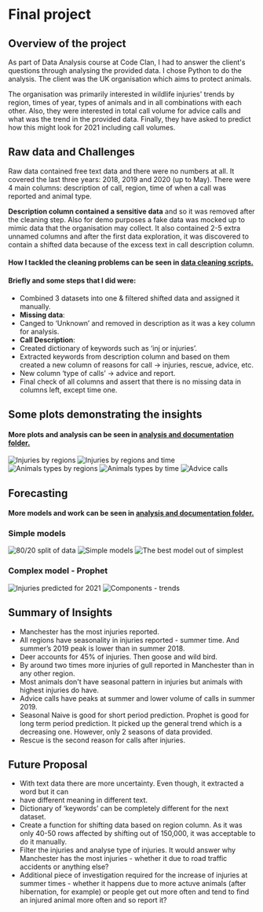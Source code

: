 # Final project 
## Overview of the project
As part of Data Analysis course at Code Clan, I had to answer the client's questions through analysing the provided data. I chose Python to do the analysis. The client was the UK organisation which aims to protect animals. 

The organisation was primarily interested in wildlife injuries' trends by region, times of year, types of animals and in all combinations with each other. Also, they were interested in total call volume for advice calls and what was the trend in the provided data. Finally, they have asked to predict how this might look for 2021 including call volumes.


## Raw data and Challenges
Raw data contained free text data and there were no numbers at all. It covered the last three years: 2018, 2019 and 2020 (up to May). There were 4 main columns: description of call, region, time of when a call was reported and animal type. 

**Description column contained a sensitive data** and so it was removed after the cleaning step. Also for demo purposes a fake data was mocked up to mimic data that the organisation may collect. It also contained 2-5 extra unnamed columns and after the first data exploration, it was discovered to contain a shifted data because of the excess text in call description column. 
#### How I tackled the cleaning problems can be seen in [data cleaning scripts.](data_cleaning_scripts)

#### **Briefly** and some steps that I did were: 
* Combined 3 datasets into one & filtered shifted data and assigned it manually.
* **Missing data**: 
* Canged to ‘Unknown’ and removed in description as it was a key column for analysis.
* **Call Description**:
* Created dictionary of keywords such as ‘inj or injuries’.
* Extracted keywords from description column and based on them created a new column of reasons for call -> injuries, rescue, advice, etc.
* New column ‘type of calls’ -> advice and report.
* Final check of all columns and assert that there is no missing data in columns left, except time one.


## Some plots demonstrating the insights
#### More plots and analysis can be seen in [analysis and documentation folder.](analysis_and_documentation/wildlife_synthetic_analysis.ipynb)
![Injuries by regions](images/regions.png)
![Injuries by regions and time](images/regions_time.png)
![Animals types by regions](images/animals_regions.png)
![Animals types by time](images/animals_time.png)
![Advice calls](images/advice_calls.png)

## Forecasting
#### More models and work can be seen in [analysis and documentation folder.](analysis_and_documentation/wildlife_synthetic_predictive.ipynb)
### Simple models
![80/20 split of data](images/train_test.png)
![Simple models](images/simple_models.png)
![The best model out of simplest](images/snaive.png)
### Complex model - Prophet
![Injuries predicted for 2021](images/prophet_injuries.png)
![Components - trends](images/prophet_components.png)


## Summary of Insights
* Manchester has the most injuries reported. 
* All regions have seasonality in injuries reported - summer time. And summer’s 2019 peak is lower than in summer 2018.
* Deer accounts for 45% of injuries. Then goose and wild bird.
* By around two times more injuries of gull reported in Manchester than in any other region. 
* Most animals don't have seasonal pattern in injuries but animals with highest injuries do have.
* Advice calls have peaks at summer and lower volume of calls in summer 2019.
* Seasonal Naive is good for short period prediction. Prophet is good for long term period prediction. It picked up the general trend which is a decreasing one. However, only 2 seasons of data provided.
* Rescue is the second reason for calls after injuries.

## Future Proposal
* With text data there are more uncertainty. Even though, it extracted a word but it can
*  have different meaning in different text. 
* Dictionary of ‘keywords’ can be completely different for the next dataset.
* Create a function for shifting data based on region column. As it was only 40-50 rows affected by shifting out of 150,000, it was acceptable to do it manually. 
* Filter the injuries and analyse type of injuries. It would answer why Manchester has the most injuries - whether it due to road traffic accidents or anything else? 
* Additional piece of investigation required for the increase of injuries at summer times - whether it happens due to more actuve animals (after hibernation, for example) or people get out more often and tend to find an injured animal more often and so report it?









 


